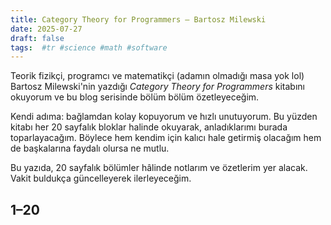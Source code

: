 ```yaml
---
title: Category Theory for Programmers – Bartosz Milewski
date: 2025-07-27
draft: false
tags:  #tr #science #math #software
---
```


Teorik fizikçi, programcı ve matematikçi (adamın olmadığı masa yok lol) Bartosz Milewski'nin yazdığı *Category Theory for Programmers* kitabını okuyorum ve bu blog serisinde bölüm bölüm özetleyeceğim.

Kendi adıma: bağlamdan kolay kopuyorum ve hızlı unutuyorum. Bu yüzden kitabı her 20 sayfalık bloklar halinde okuyarak, anladıklarımı burada toparlayacağım. Böylece hem kendim için kalıcı hale getirmiş olacağım hem de başkalarına faydalı olursa ne mutlu.

Bu yazıda, 20 sayfalık bölümler hâlinde notlarım ve özetlerim yer alacak. Vakit buldukça güncelleyerek ilerleyeceğim.


## 1–20
